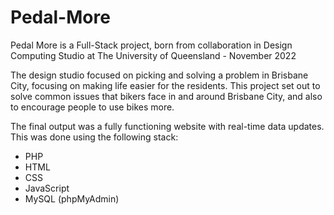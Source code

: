 # Pedal-More

Pedal More is a Full-Stack project, born from collaboration in Design Computing Studio at The University of Queensland - November 2022

The design studio focused on picking and solving a problem in Brisbane City, focusing on making life easier for the residents.
This project set out to solve common issues that bikers face in and around Brisbane City, and also to encourage people to use bikes more.

The final output was a fully functioning website with real-time data updates.
This was done using the following stack:

- PHP
- HTML
- CSS
- JavaScript
- MySQL (phpMyAdmin)
